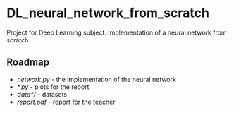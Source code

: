 # DL_neural_network_from_scratch
Project for Deep Learning subject. Implementation of a neural network from scratch
## Roadmap
 - *network.py* - the implementation of the neural network
 - *\*.py* - plots for the report
 - *data\*/* - datasets
 - *report.pdf* - report for the teacher

